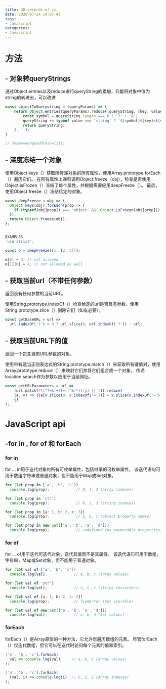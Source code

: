 ```yaml
---
title: 30-seconds-of-js
date: 2020-07-24 14:07:43
tags:
- Javascript
categories:
- Javascript
---
```



# 方法
## - 对象转queryStrings

通过Object.entries以及reduce进行queryString的累加，只能将对象中值为string的转进去，可以改进

```javascript
const objectToQuerystring = (queryParams) => {
    return Object.entries(queryParams).reduce((queryString, [key, value], index) => {
        const symbol = queryString.length === 0 ? '?' : '&';
        queryString += typeof value === 'string' ? `${symbol}${key}=${value}` : '';
        return queryString;
    }, '');
}

// ?name=weng&address=11111
```

## - 深度冻结一个对象

使用Object.keys（）获取所传递对象的所有属性，使用Array.prototype.forEach（）遍历它们。 在所有属性上递归调用Object.freeze（obj），检查是否使用Object.isFrozen（）冻结了每个属性，并根据需要应用deepFreeze（）。 最后，使用Object.freeze（）冻结给定的对象。

```javascript
const deepFreeze = obj => {
  Object.keys(obj).forEach(prop => {
    if (typeof(obj[prop]) === 'object' && !Object.isFrozen(obj[prop]))   deepFreeze(obj[prop]);
  });
  return Object.freeze(obj);
};


EXAMPLES
'use strict';

const o = deepFreeze([1, [2, 3]]);

o[0] = 3; // not allowed
o[1][0] = 4; // not allowed as well
```

## - 获取当前url（不带任何参数）

返回没有任何参数的当前URL。

使用String.prototype.indexOf（）检查给定的url是否具有参数，使用String.prototype.slice（）删除它们（如有必要）。

```javascript
const getBaseURL = url =>
  url.indexOf('?') > 0 ? url.slice(0, url.indexOf('?')) : url;
```

## - 获取当前URL下的值

返回一个包含当前URL参数的对象。

使用带有适当正则表达式的String.prototype.match（）来获取所有键值对，使用Array.prototype.reduce（）来映射它们并将它们组合成一个对象。 传递location.search作为参数以应用于当前网址。

```javascript
const getURLParameters = url =>
    (url.match(/([^?=&]+)(=([^&]*))/g) || []).reduce(
    (a, v) => ((a[v.slice(0, v.indexOf('='))] = v.slice(v.indexOf('=') + 1)), a),
    {}
);
```



# JavaScript api

## -for in , for of 和 forEach

### for in 

for ... in用于迭代对象的所有可枚举属性，包括继承的可枚举属性。 该迭代语句可用于数组字符串或普通对象，但不能用于Map或Set对象。

```javascript
for (let prop in ['a', 'b', 'c']) 
  console.log(prop);            // 0, 1, 2 (array indexes)

for (let prop in 'str') 
  console.log(prop);            // 0, 1, 2 (string indexes)

for (let prop in {a: 1, b: 2, c: 3}) 
  console.log(prop);            // a, b, c (object property names)

for (let prop in new Set(['a', 'b', 'a', 'd'])) 
  console.log(prop);            // undefined (no enumerable properties)
```

### for of

for ... of用于迭代可迭代对象，迭代其值而不是其属性。 该迭代语句可用于数组，字符串，Map或Set对象，但不能用于普通对象。

```javascript
for (let val of ['a', 'b', 'c']) 
  console.log(val);            // a, b, c (array values)

for (let val of 'str') 
  console.log(val);            // s, t, r (string characters)

for (let val of {a: 1, b: 2, c: 3}) 
  console.log(prop);           // TypeError (not iterable)

for (let val of new Set(['a', 'b', 'a', 'd'])) 
  console.log(val);            // a, b, d (Set values)
```



### forEach

forEach（）是Array原型的一种方法，它允许您遍历数组的元素。 尽管forEach（）仅迭代数组，但它可以在迭代时访问每个元素的值和索引。

```javascript
['a', 'b', 'c'].forEach(
  val => console.log(val)     // a, b, c (array values)
);

['a', 'b', 'c'].forEach(
  (val, i) => console.log(i)  // 0, 1, 2 (array indexes)
);	
```

